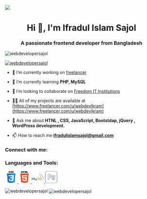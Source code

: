 <img src="[Downloads/GithubCover.png](https://scontent.fcla4-1.fna.fbcdn.net/v/t39.30808-6/486160993_641623685128817_1423608731145287433_n.jpg?_nc_cat=102&ccb=1-7&_nc_sid=127cfc&_nc_eui2=AeEM6asIAKZ6LN2jenCBTmJ3BfaX71NKTk8F9pfvU0pOT9_78uoxN8crXRKFWHpHEBhxECol_MtpyJgOkkY7sGm9&_nc_ohc=Ge7KOoptM08Q7kNvgGIRkuY&_nc_oc=AdnviZNGLDNVIh8fFEsyq3tQ8-IqF_SnTXzvU9VQpG8b9DFZAlPhjcfRBUBLdcRgtW0&_nc_zt=23&_nc_ht=scontent.fcla4-1.fna&_nc_gid=JuBkmzTdMwHY2tXf3vNlxg&oh=00_AYEoLN3JzxHpKYJclRJaaswNwUfSc6170F2moWg0DRprfQ&oe=67E700BD)">
<h1 align="center">Hi 👋, I'm Ifradul Islam Sajol</h1>
<h3 align="center">A passionate frontend developer from Bangladesh</h3>

<p align="left"> <img src="https://komarev.com/ghpvc/?username=webdevelopersajol&label=Profile%20views&color=0e75b6&style=flat" alt="webdevelopersajol" /> </p>

<p align="left"> <a href="https://github.com/ryo-ma/github-profile-trophy"><img src="https://github-profile-trophy.vercel.app/?username=webdevelopersajol" alt="webdevelopersajol" /></a> </p>

- 🔭 I’m currently working on [freelancer](https://www.freelancer.com/u/webdevIkram)

- 🌱 I’m currently learning **PHP, MySQL**

- 👯 I’m looking to collaborate on [Freedom IT Institutions](https://freedomitinstitutions.com/)

- 👨‍💻 All of my projects are available at [https://www.freelancer.com/u/webdevIkram](https://www.freelancer.com/u/webdevIkram)

- 💬 Ask me about **HTNL , CSS, JavaScript, Bootstdap, jQuery , WordPress development.**

- 📫 How to reach me **ifradulislamsajol@gmail.com**

<h3 align="left">Connect with me:</h3>
<p align="left">
</p>

<h3 align="left">Languages and Tools:</h3>
<p align="left"> <a href="https://www.w3schools.com/css/" target="_blank" rel="noreferrer"> <img src="https://raw.githubusercontent.com/devicons/devicon/master/icons/css3/css3-original-wordmark.svg" alt="css3" width="40" height="40"/> </a> <a href="https://www.w3.org/html/" target="_blank" rel="noreferrer"> <img src="https://raw.githubusercontent.com/devicons/devicon/master/icons/html5/html5-original-wordmark.svg" alt="html5" width="40" height="40"/> </a> <a href="https://www.mysql.com/" target="_blank" rel="noreferrer"> <img src="https://raw.githubusercontent.com/devicons/devicon/master/icons/mysql/mysql-original-wordmark.svg" alt="mysql" width="40" height="40"/> </a> <a href="https://www.photoshop.com/en" target="_blank" rel="noreferrer"> <img src="https://raw.githubusercontent.com/devicons/devicon/master/icons/photoshop/photoshop-line.svg" alt="photoshop" width="40" height="40"/> </a> </p>

<p><img align="left" src="https://github-readme-stats.vercel.app/api/top-langs?username=webdevelopersajol&show_icons=true&locale=en&layout=compact" alt="webdevelopersajol" /></p>

<p>&nbsp;<img align="center" src="https://github-readme-stats.vercel.app/api?username=webdevelopersajol&show_icons=true&locale=en" alt="webdevelopersajol" /></p>
